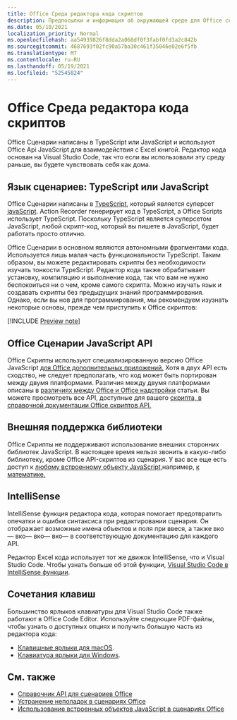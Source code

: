 ```yaml
---
title: Office Среда редактора кода скриптов
description: Предпосылки и информация об окружающей среде для Office скриптов в Excel в Интернете.
ms.date: 05/10/2021
localization_priority: Normal
ms.openlocfilehash: aa54939826f8dda2a068df0f3fabf0fd3a2c842b
ms.sourcegitcommit: 4687693f02fc90a57ba30c461f35046e02e6f5fb
ms.translationtype: MT
ms.contentlocale: ru-RU
ms.lasthandoff: 05/19/2021
ms.locfileid: "52545824"
---
```

# <a name="office-scripts-code-editor-environment"></a>Office Среда редактора кода скриптов

Office Сценарии написаны в TypeScript или JavaScript и используют Office Api JavaScript для взаимодействия с Excel книгой. Редактор кода основан на Visual Studio Code, так что если вы использовали эту среду раньше, вы будете чувствовать себя как дома.

## <a name="scripting-language-typescript-or-javascript"></a>Язык сценариев: TypeScript или JavaScript

Office Сценарии написаны в [TypeScript](https://www.typescriptlang.org/docs/home.html), который является суперсет [javaScript](https://developer.mozilla.org/docs/Web/JavaScript). Action Recorder генерирует код в TypeScript, а Office Scripts использует TypeScript. Поскольку TypeScript является суперсетом JavaScript, любой скрипт-код, который вы пишете в JavaScript, будет работать просто отлично.

Office Сценарии в основном являются автономными фрагментами кода. Используется лишь малая часть функциональности TypeScript. Таким образом, вы можете редактировать скрипты без необходимости изучать тонкости TypeScript. Редактор кода также обрабатывает установку, компиляцию и выполнение кода, так что вам не нужно беспокоиться ни о чем, кроме самого скрипта. Можно изучать язык и создавать скрипты без предыдущих знаний программирования. Однако, если вы нов для программирования, мы рекомендуем изузнать некоторые основы, прежде чем приступить к Office скриптов:

[!INCLUDE [Preview note](../includes/coding-basics-references.md)]

## <a name="office-scripts-javascript-api"></a>Office Сценарии JavaScript API

Office Скрипты используют специализированную версию Office JavaScript [для Office дополнительных приложений.](/office/dev/add-ins/overview/index) Хотя в двух API есть сходство, не следует предполагать, что код может быть портирован между двумя платформами. Различия между двумя платформами описаны в [различиях между Office и Office надстройки](../resources/add-ins-differences.md#apis) статьи. Вы можете просмотреть все API, доступные для вашего [скрипта, в справочной документации Office скриптов API.](/javascript/api/office-scripts/overview)

## <a name="external-library-support"></a>Внешняя поддержка библиотеки

Office Скрипты не поддерживают использование внешних сторонних библиотек JavaScript. В настоящее время нельзя звонить в какую-либо библиотеку, кроме Office API-скриптов из сценария. У вас все еще есть доступ к [любому встроенному объекту JavaScript,](../develop/javascript-objects.md)например, [к математике.](https://developer.mozilla.org/docs/Web/JavaScript/Reference/Global_Objects/Math)

## <a name="intellisense"></a>IntelliSense

IntelliSense функция редактора кода, которая помогает предотвратить опечатки и ошибки синтаксиса при редактировании сценария. Он отображает возможные имена объектов и поля при ввеся, а также вко— вко— вко— вко— в соответствующую документацию для каждого API.

Редактор Excel кода использует тот же движок IntelliSense, что и Visual Studio Code. Чтобы узнать больше об этой функции, [Visual Studio Code в IntelliSense функции](https://code.visualstudio.com/docs/editor/intellisense#_intellisense-features).

## <a name="keyboard-shortcuts"></a>Сочетания клавиш

Большинство ярлыков клавиатуры для Visual Studio Code также работают в Office Code Editor. Используйте следующие PDF-файлы, чтобы узнать о доступных опциях и получить большую часть из редактора кода:

- [Клавишные ярлыки для macOS](https://code.visualstudio.com/shortcuts/keyboard-shortcuts-macos.pdf).
- [Клавиатура ярлыки для Windows](https://code.visualstudio.com/shortcuts/keyboard-shortcuts-windows.pdf).

## <a name="see-also"></a>См. также

- [Справочник API для сценариев Office](/javascript/api/office-scripts/overview)
- [Устранение неполадок в сценариях Office](../testing/troubleshooting.md)
- [Использование встроенных объектов JavaScript в сценариях Office](../develop/javascript-objects.md)
